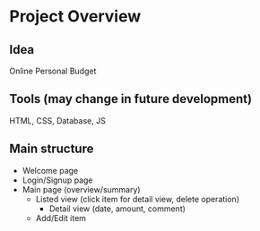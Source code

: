 # Project Overview
 
## Idea
Online Personal Budget

## Tools (may change in future development)
HTML, CSS, Database, JS

## Main structure
- Welcome page
- Login/Signup page
- Main page (overview/summary)
  - Listed view (click item for detail view, delete operation)  
    - Detail view (date, amount, comment)
  - Add/Edit item
